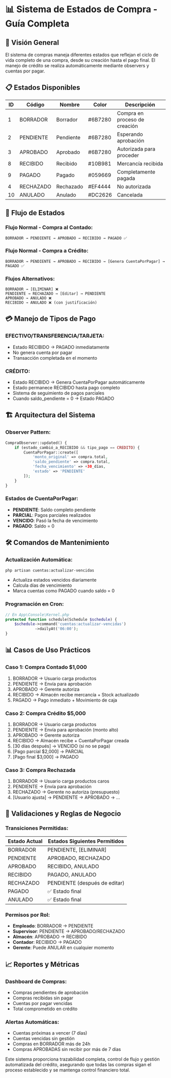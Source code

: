 # 📊 Sistema de Estados de Compra - Guía Completa

## 🎯 Visión General

El sistema de compras maneja diferentes estados que reflejan el ciclo de vida completo de una compra, desde su creación hasta el pago final. El manejo de crédito se realiza automáticamente mediante observers y cuentas por pagar.

## 📋 Estados Disponibles

| ID | Código | Nombre | Color | Descripción |
|---|---|---|---|---|
| 1 | BORRADOR | Borrador | #6B7280 | Compra en proceso de creación |
| 2 | PENDIENTE | Pendiente | #6B7280 | Esperando aprobación |
| 3 | APROBADO | Aprobado | #6B7280 | Autorizada para proceder |
| 8 | RECIBIDO | Recibido | #10B981 | Mercancía recibida |
| 9 | PAGADO | Pagado | #059669 | Completamente pagada |
| 4 | RECHAZADO | Rechazado | #EF4444 | No autorizada |
| 10 | ANULADO | Anulado | #DC2626 | Cancelada |

## 🔄 Flujo de Estados

### **Flujo Normal - Compra al Contado:**

```
BORRADOR → PENDIENTE → APROBADO → RECIBIDO → PAGADO ✅
```

### **Flujo Normal - Compra a Crédito:**

```
BORRADOR → PENDIENTE → APROBADO → RECIBIDO → [Genera CuentaPorPagar] → PAGADO ✅
```

### **Flujos Alternativos:**

```
BORRADOR → [ELIMINAR] ❌
PENDIENTE → RECHAZADO → [Editar] → PENDIENTE
APROBADO → ANULADO ❌
RECIBIDO → ANULADO ❌ (con justificación)
```

## 💳 Manejo de Tipos de Pago

### **EFECTIVO/TRANSFERENCIA/TARJETA:**

- Estado RECIBIDO → PAGADO inmediatamente
- No genera cuenta por pagar
- Transacción completada en el momento

### **CRÉDITO:**

- Estado RECIBIDO → Genera CuentaPorPagar automáticamente
- Estado permanece RECIBIDO hasta pago completo
- Sistema de seguimiento de pagos parciales
- Cuando saldo_pendiente = 0 → Estado PAGADO

## 🏗️ Arquitectura del Sistema

### **Observer Pattern:**

```php
CompraObserver::updated() {
    if (estado_cambió_a_RECIBIDO && tipo_pago == CREDITO) {
        CuentaPorPagar::create([
            'monto_original' => compra.total,
            'saldo_pendiente' => compra.total,
            'fecha_vencimiento' => +30_días,
            'estado' => 'PENDIENTE'
        ]);
    }
}
```

### **Estados de CuentaPorPagar:**

- **PENDIENTE**: Saldo completo pendiente
- **PARCIAL**: Pagos parciales realizados
- **VENCIDO**: Pasó la fecha de vencimiento
- **PAGADO**: Saldo = 0

## 🛠️ Comandos de Mantenimiento

### **Actualización Automática:**

```bash
php artisan cuentas:actualizar-vencidas
```

- Actualiza estados vencidos diariamente
- Calcula días de vencimiento
- Marca cuentas como PAGADO cuando saldo = 0

### **Programación en Cron:**

```php
// En App\Console\Kernel.php
protected function schedule(Schedule $schedule) {
    $schedule->command('cuentas:actualizar-vencidas')
             ->dailyAt('06:00');
}
```

## 📊 Casos de Uso Prácticos

### **Caso 1: Compra Contado $1,000**

1. BORRADOR → Usuario carga productos
2. PENDIENTE → Envía para aprobación
3. APROBADO → Gerente autoriza
4. RECIBIDO → Almacén recibe mercancía + Stock actualizado
5. PAGADO → Pago inmediato + Movimiento de caja

### **Caso 2: Compra Crédito $5,000**

1. BORRADOR → Usuario carga productos
2. PENDIENTE → Envía para aprobación (monto alto)
3. APROBADO → Gerente autoriza
4. RECIBIDO → Almacén recibe + CuentaPorPagar creada
5. [30 días después] → VENCIDO (si no se paga)
6. [Pago parcial $2,000] → PARCIAL
7. [Pago final $3,000] → PAGADO

### **Caso 3: Compra Rechazada**

1. BORRADOR → Usuario carga productos caros
2. PENDIENTE → Envía para aprobación
3. RECHAZADO → Gerente no autoriza (presupuesto)
4. [Usuario ajusta] → PENDIENTE → APROBADO → ...

## 🚨 Validaciones y Reglas de Negocio

### **Transiciones Permitidas:**

| Estado Actual | Estados Siguientes Permitidos |
|---|---|
| BORRADOR | PENDIENTE, [ELIMINAR] |
| PENDIENTE | APROBADO, RECHAZADO |
| APROBADO | RECIBIDO, ANULADO |
| RECIBIDO | PAGADO, ANULADO |
| RECHAZADO | PENDIENTE (después de editar) |
| PAGADO | ✅ Estado final |
| ANULADO | ✅ Estado final |

### **Permisos por Rol:**

- **Empleado**: BORRADOR → PENDIENTE
- **Supervisor**: PENDIENTE → APROBADO/RECHAZADO
- **Almacén**: APROBADO → RECIBIDO
- **Contador**: RECIBIDO → PAGADO
- **Gerente**: Puede ANULAR en cualquier momento

## 📈 Reportes y Métricas

### **Dashboard de Compras:**

- Compras pendientes de aprobación
- Compras recibidas sin pagar
- Cuentas por pagar vencidas
- Total comprometido en crédito

### **Alertas Automáticas:**

- Cuentas próximas a vencer (7 días)
- Cuentas vencidas sin gestión
- Compras en BORRADOR más de 24h
- Compras APROBADAS sin recibir por más de 7 días

Este sistema proporciona trazabilidad completa, control de flujo y gestión automatizada del crédito, asegurando que todas las compras sigan el proceso establecido y se mantenga control financiero total.
